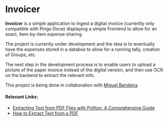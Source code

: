 
# Invoicer

**Invoicer** is a simple application to ingest a digital invoice (currently only compatible with Pingo Doce) displaying a simple Frontend to allow for an exact, item-by-item expense sharing.

The project is currently under development and the idea is to eventually have the expenses stored in a databse to allow for a running tally, creation of Groups, etc.

The next step in the development process is to enable users to upload a picture of the paper invoice instead of the digital version, and then use OCR on the backend to extract the relevant info.


This project is being done in collaboration with [Miguel Bandeira](https://github.com/MiguelBandeira21).


#### Relevant Links:
- [Extracting Text from PDF Files with Python: A Comprehensive Guide](https://towardsdatascience.com/extracting-text-from-pdf-files-with-python-a-comprehensive-guide-9fc4003d517)
- [How to Extract Text from a PDF](https://medium.com/nanonets/how-to-extract-text-from-a-pdf-af1f587eb1c4)
